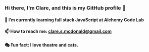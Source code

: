 ### Hi there, I'm Clare, and this is my GitHub profile 👋
#### 🌱 I’m currently learning full stack JavaScript at Alchemy Code Lab
#### 📫 How to reach me: clare.s.mcdonald@gmail.com
#### 🎭 Fun fact: I love theatre and cats.
<!--
**ClareMcDonald/ClareMcDonald** is a ✨ _special_ ✨ repository because its `README.md` (this file) appears on your GitHub profile.

Here are some ideas to get you started:

- 🔭 I’m currently working on ...
- 🌱 I’m currently learning ...
- 👯 I’m looking to collaborate on ...
- 🤔 I’m looking for help with ...
- 💬 Ask me about ...
# 📫 How to reach me: clare.s.mcdonald@gmail.com
- 😄 Pronouns: ...
- ⚡ Fun fact: ...
-->
